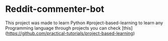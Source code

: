 # Reddit-commenter-bot
This project was made to learn Python
#project-based-learning
to learn any Programming language through projects you can check [this] (https://github.com/practical-tutorials/project-based-learning)
